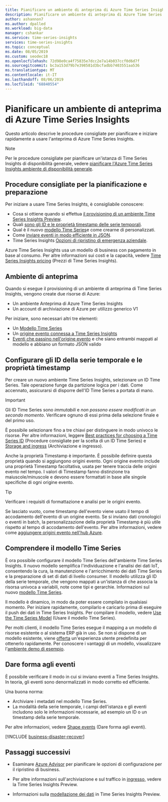 ```yaml
---
title: Pianificare un ambiente di anteprima di Azure Time Series Insights | Microsoft Docs
description: Pianificare un ambiente di anteprima di Azure Time Series Insights.
author: ashannon7
ms.author: dpalled
ms.workload: big-data
manager: cshankar
ms.service: time-series-insights
services: time-series-insights
ms.topic: conceptual
ms.date: 08/05/2019
ms.custom: seodec18
ms.openlocfilehash: 72d98e0ca4f75835e7dcc2e7a14b037ccf0d6d7f
ms.sourcegitcommit: bc3a153d79b7e398581d3bcfadbb7403551aa536
ms.translationtype: MT
ms.contentlocale: it-IT
ms.lasthandoff: 08/06/2019
ms.locfileid: "68840554"
---
```

# <a name="plan-your-azure-time-series-insights-preview-environment"></a>Pianificare un ambiente di anteprima di Azure Time Series Insights

Questo articolo descrive le procedure consigliate per pianificare e iniziare rapidamente a usare l'anteprima di Azure Time Series Insights.

> [!NOTE]
> Per le procedure consigliate per pianificare un'istanza di Time Series Insights di disponibilità generale, vedere [pianificare l'Azure Time Series Insights ambiente di disponibilità generale](time-series-insights-environment-planning.md).

## <a name="best-practices-for-planning-and-preparation"></a>Procedure consigliate per la pianificazione e preparazione

Per iniziare a usare Time Series Insights, è consigliabile conoscere:

* Cosa si ottiene quando si effettua [il provisioning di un ambiente Time Series Insights Preview](#the-preview-environment).
* Quali [sono gli ID e le proprietà timestamp delle serie temporali](#configure-time-series-ids-and-timestamp-properties).
* Qual è il nuovo [modello Time Series](#understand-the-time-series-model)e come crearne di personalizzati.
* Come [inviare eventi in modo efficiente in JSON](#shape-your-events).
* Time Series Insights [Opzioni di ripristino di emergenza aziendale](#business-disaster-recovery).

Azure Time Series Insights usa un modello di business con pagamento in base al consumo. Per altre informazioni sui costi e la capacità, vedere [Time Series Insights pricing](https://azure.microsoft.com/pricing/details/time-series-insights/) (Prezzi di Time Series Insights).

## <a name="the-preview-environment"></a>Ambiente di anteprima

Quando si esegue il provisioning di un ambiente di anteprima di Time Series Insights, vengono create due risorse di Azure:

* Un ambiente Anteprima di Azure Time Series Insights
* Un account di archiviazione di Azure per utilizzo generico V1

Per iniziare, sono necessari altri tre elementi:

* Un [Modello Time Series](./time-series-insights-update-tsm.md)
* Un [origine evento connessa a Time Series Insights](./time-series-insights-how-to-add-an-event-source-iothub.md)
* [Eventi che passino nell'origine evento](./time-series-insights-send-events.md) e che siano entrambi mappati al modello e abbiano un formato JSON valido

## <a name="configure-time-series-ids-and-timestamp-properties"></a>Configurare gli ID della serie temporale e le proprietà timestamp

Per creare un nuovo ambiente Time Series Insights, selezionare un ID Time Series. Tale operazione funge da partizione logica per i dati. Come accennato, assicurarsi di disporre dell'ID Time Series a portata di mano.

> [!IMPORTANT]
> Gli ID Time Series sono *immutabili* e *non possono essere modificati in un secondo momento*. Verificare ognuno di essi prima della selezione finale e del primo uso.

È possibile selezionare fino a tre chiavi per distinguere in modo univoco le risorse. Per altre informazioni, leggere [Best practices for choosing a Time Series ID](./time-series-insights-update-how-to-id.md) (Procedure consigliate per la scelta di un ID Time Series) e [Storage and ingress](./time-series-insights-update-storage-ingress.md) (Archiviazione e ingresso).

Anche la proprietà Timestamp è importante. È possibile definire questa proprietà quando si aggiungono origini evento. Ogni origine evento include una proprietà Timestamp facoltativa, usata per tenere traccia delle origini evento nel tempo. I valori di Timestamp fanno distinzione tra maiuscole/minuscole e devono essere formattati in base alle singole specifiche di ogni origine evento.

> [!TIP]
> Verificare i requisiti di formattazione e analisi per le origini evento.

Se lasciato vuoto, come timestamp dell'evento viene usato il tempo di accodamento dell'evento di un origine evento. Se si inviano dati cronologici o eventi in batch, la personalizzazione della proprietà Timestamp è più utile rispetto al tempo di accodamento dell'evento. Per altre informazioni, vedere come [aggiungere origini evento nell'hub Azure](./time-series-insights-how-to-add-an-event-source-iothub.md).

## <a name="understand-the-time-series-model"></a>Comprendere il modello Time Series

È ora possibile configurare il modello Time Series dell'ambiente Time Series Insights. Il nuovo modello semplifica l'individuazione e l'analisi dei dati IoT, consentendo la cura, la manutenzione e l'arricchimento dei dati Time Series e la preparazione di set di dati di livello consumer. Il modello utilizza gli ID della serie temporale, che vengono mappati a un'istanza di che associa la risorsa univoca a variabili, note come tipi e gerarchie. Informazioni sul nuovo [modello Time Series](./time-series-insights-update-tsm.md).

Il modello è dinamico, in modo da poter essere compilato in qualsiasi momento. Per iniziare rapidamente, compilarlo e caricarlo prima di eseguire il push dei dati in Time Series Insights. Per compilare il modello, vedere [Use the Time Series Model](./time-series-insights-update-how-to-tsm.md) (Usare il modello Time Series).

Per molti clienti, il modello Time Series esegue il mapping a un modello di risorse esistente o al sistema ERP già in uso. Se non si dispone di un modello esistente, viene [offerta](https://github.com/Microsoft/tsiclient) un'esperienza utente predefinita per ottenerlo rapidamente. Per conoscere i vantaggi di un modello, visualizzare l'[ambiente demo di esempio](https://insights.timeseries.azure.com/preview/demo).

## <a name="shape-your-events"></a>Dare forma agli eventi

È possibile verificare il modo in cui si inviano eventi a Time Series Insights. In teoria, gli eventi sono denormalizzati in modo corretto ed efficiente.

Una buona norma:

* Archiviare i metadati nel modello Time Series.
* La modalità della serie temporale, i campi dell'istanza e gli eventi includono solo le informazioni necessarie, ad esempio un ID o un timestamp della serie temporale.

Per altre informazioni, vedere [Shape events](./time-series-insights-send-events.md#json) (Dare forma agli eventi).

[!INCLUDE [business-disaster-recover](../../includes/time-series-insights-business-recovery.md)]

## <a name="next-steps"></a>Passaggi successivi

- Esaminare [Azure Advisor](../advisor/advisor-overview.md) per pianificare le opzioni di configurazione per il ripristino di business.

- Per altre informazioni sull'archiviazione e sul traffico in [ingresso,](./time-series-insights-update-storage-ingress.md) vedere la Time Series Insights Preview.

- Informazioni sulla [modellazione dei dati](./time-series-insights-update-tsm.md) in Time Series Insights Preview.